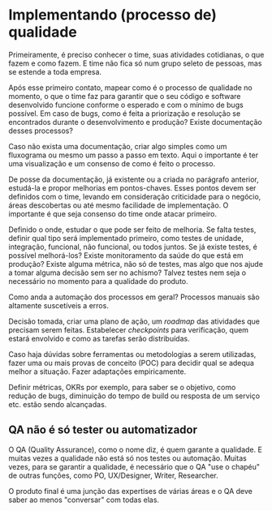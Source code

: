 # Implementando (processo de) qualidade

Primeiramente, é preciso conhecer o time, suas atividades cotidianas, o que fazem e como fazem. E time não fica só num grupo seleto de pessoas, mas se estende a toda empresa.

Após esse primeiro contato, mapear como é o processo de qualidade no momento, o que o time faz para garantir que o seu código e software desenvolvido funcione conforme o esperado e com o mínimo de bugs possível. Em caso de bugs, como é feita a priorização e resolução se encontrados durante o desenvolvimento e produção? Existe documentação desses processos?

Caso não exista uma documentação, criar algo simples como um fluxograma ou mesmo um passo a passo em texto. Aqui o importante é ter uma visualização e um consenso de como é feito o processo.

De posse da documentação, já existente ou a criada no parágrafo anterior, estudá-la e propor melhorias em pontos-chaves. Esses pontos devem ser definidos com o time, levando em consideração criticidade para o negócio, áreas descobertas ou até mesmo facilidade de implementação. O importante é que seja consenso do time onde atacar primeiro.

Definido o onde, estudar o que pode ser feito de melhoria. Se falta testes, definir qual tipo será implementado primeiro, como testes de unidade, integração, funcional, não funcional, ou todos juntos. Se já existe testes, é possível melhorá-los? Existe monitoramento da saúde do que está em produção? Existe alguma métrica, não só de testes, mas algo que nos ajude a tomar alguma decisão sem ser no achismo? Talvez testes nem seja o necessário no momento para a qualidade do produto.

Como anda a automação dos processos em geral? Processos manuais são altamente suscetíveis a erros.

Decisão tomada, criar uma plano de ação, um _roadmap_ das atividades que precisam serem feitas. Estabelecer _checkpoints_ para verificação, quem estará envolvido e como as tarefas serão distribuídas.

Caso haja dúvidas sobre ferramentas ou metodologias a serem utilizadas, fazer uma ou mais provas de conceito (POC) para decidir qual se adequa melhor a situação. Fazer adaptações empiricamente.

Definir métricas, OKRs por exemplo, para saber se o objetivo, como redução de bugs, diminuição do tempo de build ou resposta de um serviço etc. estão sendo alcançadas.

## QA não é só tester ou automatizador

O QA (Quality Assurance), como o nome diz, é quem garante a qualidade. E muitas vezes a qualidade não está só nos testes ou automação. Muitas vezes, para se garantir a qualidade, é necessário que o QA "use o chapéu" de outras funções, como PO, UX/Designer, Writer, Researcher.

O produto final é uma junção das expertises de várias áreas e o QA deve saber ao menos "conversar" com todas elas.
